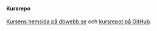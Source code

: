 #### Kursrepo

[Kursens hemsida på dbwebb.se](https://dbwebb.se/kurser/ramverk1-v2) och [kursrepot på GitHub](https://github.com/dbwebb-se/ramverk1).
